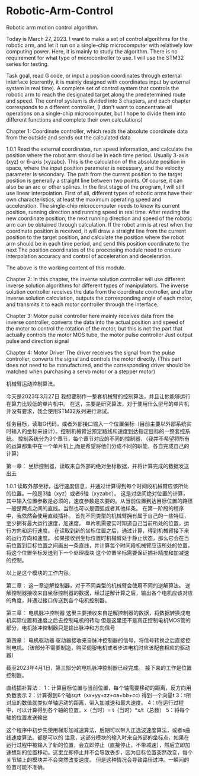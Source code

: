 # Robotic-Arm-Control

Robotic arm motion control algorithm.

Today is March 27, 2023. I want to make a set of control algorithms for the robotic arm, and let it run on a single-chip microcomputer with relatively low computing power. Here, it is mainly to study the algorithm. There is no requirement for what type of microcontroller to use. I will use the STM32 series for testing.

Task goal, read G code, or input a position coordinates through external interface (currently, it is mainly designed with coordinates input by external system in real time). A complete set of control system that controls the robotic arm to reach the designated target along the predetermined route and speed. The control system is divided into 3 chapters, and each chapter corresponds to a different controller, (I don't want to concentrate all operations on a single-chip microcomputer, but I hope to divide them into different functions and complete their own calculations)

Chapter 1: Coordinate controller, which reads the absolute coordinate data from the outside and sends out the calculated data

1.0.1 Read the external coordinates, run speed information, and calculate the position where the robot arm should be in each time period. Usually 3-axis (xyz) or 6-axis (xyzabc). This is the calculation of the absolute position in space, where the input position parameter is necessary, and the velocity parameter is secondary. The path from the current position to the target position is generally a straight line between two points. Of course, it can also be an arc or other splines. In the first stage of the program, I will still use linear interpolation. First of all, different types of robotic arms have their own characteristics, at least the maximum operating speed and acceleration. The single-chip microcomputer needs to know its current position, running direction and running speed in real time. After reading the new coordinate position, the next running direction and speed of the robotic arm can be obtained through calculation. If the robot arm is at rest when the coordinate position is received, it will draw a straight line from the current position to the target position, and calculate the position where the robot arm should be in each time period, and send this position coordinate to the next The position coordinates of the processing module need to ensure interpolation accuracy and control of acceleration and deceleration.

The above is the working content of this module.

Chapter 2: In this chapter, the inverse solution controller will use different inverse solution algorithms for different types of manipulators. The inverse solution controller receives the data from the coordinate controller, and after inverse solution calculation, outputs the corresponding angle of each motor, and transmits it to each motor controller through the interface.

Chapter 3: Motor pulse controller here mainly receives data from the inverse controller, converts the data into the actual position and speed of the motor to control the rotation of the motor, but this is not the part that actually controls the motor MOS tube, the motor pulse controller Just output pulse and direction signal

Chapter 4: Motor Driver The driver receives the signal from the pulse controller, converts the signal and controls the motor directly. (This part does not need to be manufactured, and the corresponding driver should be matched when purchasing a servo motor or a stepper motor)

机械臂运动控制算法。

今天是2023年3月27日
我想要制作一整套机械臂的控制算法，并且让他能够运行在算力比较低的单片机中。
在这，主要是研究算法，对于使用什么型号的单片机并没有要求，我会使用STM32系列进行测试。

任务目标，读取G代码，或者外部接口输入一个位置坐标（目前主要以外部系统实时输入的坐标来设计）。控制机械臂沿预定路线和速度到达指定目标的一整套控系统。
控制系统分为3个章节，每个章节对应的不同的控制器，（我并不希望将所有的运算都集中在一个单片机上,而是希望将他们分成不同的职能，各自完成自己的计算）


第一章：
坐标控制器，读取来自外部的绝对坐标数据，并将计算完成的数据发送出去


1.0.1
读取外部坐标，运行速度信息，并通过计算得到每个时间段机械臂应该所处的位置。一般是3轴（xyz）或者6轴（xyzabc）。
这是对空间绝对位置的计算，其中输入位置参数是必须的，速度参数是次要的。从当前位置到达目标位置的路径一般是两点之间的直线。当然也可以是圆弧或者其他样条。
在第一阶段的程序中，我依然会使用直线插补。
首先不同类型的机械臂拥有属于自己的一些特征，至少拥有最大运行速度，加速度。
单片机需要实时知道自己当前所处的位置，运行方向和运行速度。
在读取到新的坐标位置之后，通过计算，得到机械臂接下来的运行方向和速度。
如果接收到坐标位置时机械臂处于静止状态，那么它会在当前位置到目标位置之间画出一条直线，并计算每个时间段机械臂应该所处的位置，将这个位置坐标发送到下一个处理模块
这个位置坐标需要保证插补精度和加减速的控制。

以上是这个模块的工作内容。

第二章：
这一章逆解控制器，对于不同类型的机械臂会使用不同的逆解算法。
逆解控制器接收来自坐标控制器的数据，经过逆解计算之后，输出各个电机应该对应的角度，并通过接口传送到各个电机控制器。

第三章：
电机脉冲控制器
这里主要接收来自逆解控制器的数据，将数据转换成电机实际位置和速度之后去控制电机的转动
但是这里还不是真正控制电机MOS管的部分，电机脉冲控制器只是输出脉冲和方向信号



第四章：
电机驱动器
驱动器接收来自脉冲控制器的信号，将信号转换之后直接控制电机。（该部分不需要制造，购买伺服电机或者步进电机时应该配套相应的驱动器）


截至2023年4月1日，第三部分的电机脉冲控制器已经完成。
接下来的工作是位置控制器。

直线插补算法：
1：计算目标位置与当前位置，每个轴需要移动的距离，反方向用负数表示
2：计算得到6个轴sqrt（x*x+y*y+z*z+a*a+b*b+c*c) 得到一个向量t
3：t所对应的数值就类似单轴运动的距离，带入加减速和最大速度。
4：t在运行过程中，可以计算得到各个轴的位置。x（当时）= t（当时）*x/t（总数）
5：将每个轴的位置发送输出


这个程序中初步先使用梯形加减速算法，后期可以带入正选波速度算法，或者s曲线速度算法。都是可以的
注意，这部分模块的输入时来自外部的坐标点，如果在运行过程中被输入了新的位置，会立即停止（直接停止，不带减速），然后立即加速想新的位置移动。这里立即停止并不会导致丢步，因为目标位置突然改变，每个关节轴上的模块并不会突然改变速度。
但是这种情况会导致路径过冲。一瞬间的位置可能不准确。
